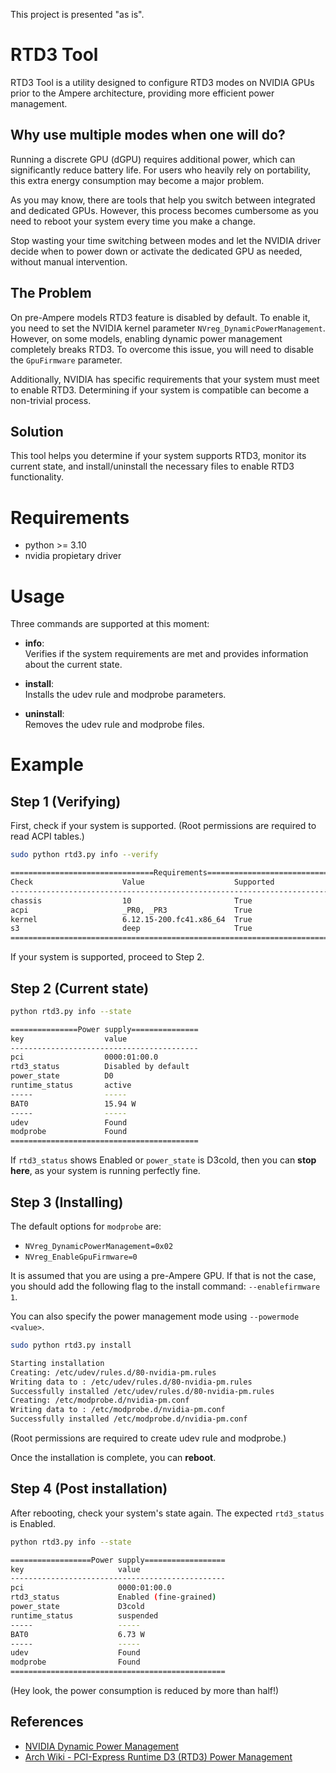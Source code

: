 This project is presented "as is".

# RTD3 Tool

RTD3 Tool is a utility designed to configure RTD3 modes on NVIDIA GPUs prior to the Ampere architecture, providing more efficient power management.

## Why use multiple modes when one will do?

Running a discrete GPU (dGPU) requires additional power, which can significantly reduce battery life.
For users who heavily rely on portability, this extra energy consumption may become a major problem.

As you may know, there are tools that help you switch between integrated and dedicated GPUs. However, 
this process becomes cumbersome as you need to reboot your system every time you make a change.

Stop wasting your time switching between modes and let the NVIDIA driver decide when to power down or activate the dedicated GPU as needed, without manual intervention.

## The Problem
On pre-Ampere models RTD3 feature is disabled by default. To enable it, you need to set the NVIDIA kernel parameter `NVreg_DynamicPowerManagement`. However, on some models, 
enabling dynamic power management completely breaks RTD3. To overcome this issue, you will need to disable the `GpuFirmware` parameter.

Additionally, NVIDIA has specific requirements that your system must meet to enable RTD3. Determining if your system is compatible can become a non-trivial process.

## Solution
This tool helps you determine if your system supports RTD3, monitor its current state, and install/uninstall the necessary files to enable RTD3 functionality.

# Requirements
- python >= 3.10
- nvidia propietary driver

# Usage
Three commands are supported at this moment:

- **info**:  
  Verifies if the system requirements are met and provides information about the current state.

- **install**:  
  Installs the udev rule and modprobe parameters.

- **uninstall**:  
  Removes the udev rule and modprobe files.

# Example

## Step 1 (Verifying)
First, check if your system is supported.
(Root permissions are required to read ACPI tables.)




```bash
sudo python rtd3.py info --verify

================================Requirements===============================
Check                    Value                    Supported
---------------------------------------------------------------------------
chassis                  10                       True
acpi                     _PR0, _PR3               True
kernel                   6.12.15-200.fc41.x86_64  True
s3                       deep                     True
===========================================================================
```

If your system is supported, proceed to Step 2.

## Step 2 (Current state)

```bash
python rtd3.py info --state   

===============Power supply===============
key                  value
------------------------------------------
pci                  0000:01:00.0
rtd3_status          Disabled by default
power_state          D0
runtime_status       active
-----                -----
BAT0                 15.94 W
-----                -----
udev                 Found
modprobe             Found
==========================================
```

If `rtd3_status` shows Enabled or `power_state` is D3cold, then you can **stop here**, as your system is running perfectly fine.

## Step 3 (Installing)  
The default options for `modprobe` are:  
- `NVreg_DynamicPowerManagement=0x02`  
- `NVreg_EnableGpuFirmware=0`  

It is assumed that you are using a pre-Ampere GPU. If that is not the case, you should add the following flag to the install command: `--enablefirmware 1`.

You can also specify the power management mode using `--powermode <value>`.

```bash
sudo python rtd3.py install                       

Starting installation
Creating: /etc/udev/rules.d/80-nvidia-pm.rules
Writing data to : /etc/udev/rules.d/80-nvidia-pm.rules
Successfully installed /etc/udev/rules.d/80-nvidia-pm.rules
Creating: /etc/modprobe.d/nvidia-pm.conf
Writing data to : /etc/modprobe.d/nvidia-pm.conf
Successfully installed /etc/modprobe.d/nvidia-pm.conf
```
(Root permissions are required to create udev rule and modprobe.)

Once the installation is complete, you can **reboot**.


## Step 4 (Post installation)

After rebooting, check your system's state again. The expected `rtd3_status` is Enabled.

```bash
python rtd3.py info --state

==================Power supply==================
key                     value
------------------------------------------------
pci                     0000:01:00.0
rtd3_status             Enabled (fine-grained)
power_state             D3cold
runtime_status          suspended
-----                   -----
BAT0                    6.73 W
-----                   -----
udev                    Found
modprobe                Found
================================================
```

(Hey look, the power consumption is reduced by more than half!)


## References
- [NVIDIA Dynamic Power Management](https://download.nvidia.com/XFree86/Linux-x86_64/565.77/README/dynamicpowermanagement.html)  
- [Arch Wiki - PCI-Express Runtime D3 (RTD3) Power Management](https://wiki.archlinux.org/title/PRIME#PCI-Express_Runtime_D3_(RTD3)_Power_Management)
